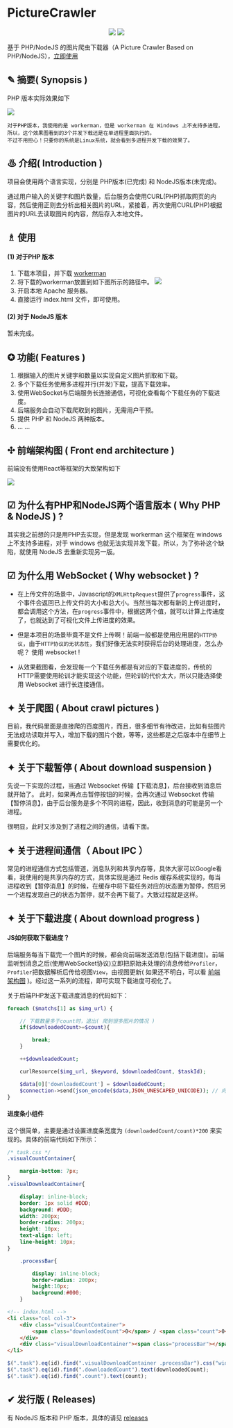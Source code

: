 # PictureCrawler

<p align="center">
<img src="https://img.shields.io/badge/language-PHP/NodeJS-red.svg">
<img src="https://img.shields.io/badge/license-MIT-black.svg">
</p>

基于 PHP/NodeJS 的图片爬虫下载器（A Picture Crawler Based on PHP/NodeJS），[立即使用](#usage)

## ✎ 摘要( Synopsis )

PHP 版本实际效果如下

<img src="https://github.com/Lvsi-China/PictureCrawler/raw/master/extra/images/logo.gif">

```
对于PHP版本，我使用的是 workerman，但是 workerman 在 Windows 上不支持多进程，
所以，这个效果图看到的3个并发下载还是在单进程里面执行的。
不过不用担心！只要你的系统是Linux系统，就会看到多进程并发下载的效果了。
```
## ♨ 介绍( Introduction )

项目会使用两个语言实现，分别是 PHP版本(已完成) 和 NodeJS版本(未完成)。

通过用户输入的关键字和图片数量，后台服务会使用CURL(PHP)抓取网页的内容，然后使用正则去分析出相关图片的URL，紧接着，再次使用CURL(PHP)根据图片的URL去读取图片的内容，然后存入本地文件。

## <span id="usage">♗ 使用</span>

#### (1) 对于PHP 版本

1. 下载本项目，并下载 [workerman](https://www.workerman.net/download)
2. 将下载的workerman放置到如下图所示的路径中。
<img src="https://github.com/Lvsi-China/PictureCrawler/raw/master/extra/images/workerman-location.jpg"><br/>
3. 开启本地 Apache 服务器。
4. 直接运行 index.html 文件，即可使用。

#### (2) 对于 NodeJS 版本

暂未完成。

## ✪ 功能( Features )

1. 根据输入的图片关键字和数量以实现自定义图片抓取和下载。
2. 多个下载任务使用多进程并行(并发)下载，提高下载效率。
3. 使用WebSocket与后端服务长连接通信，可视化查看每个下载任务的下载进度。
4. 后端服务会自动下载爬取到的图片，无需用户干预。
5. 提供 PHP 和 NodeJS 两种版本。
6. ... ...

## ✣ <span id="article-FrontEndArchitecture">前端架构图 ( Front end architecture )</span>

前端没有使用React等框架的大致架构如下

<img src="https://github.com/Lvsi-China/PictureCrawler/raw/master/extra/images/FrontEndArchitecture.png">

## ☑ 为什么有PHP和NodeJS两个语言版本 ( Why PHP & NodeJS ) ?

其实我之前想的只是用PHP去实现，但是发现 workerman 这个框架在 windows 上不支持多进程，对于 windows 也就无法实现并发下载，所以，为了弥补这个缺陷，就使用 NodeJS 去重新实现另一版。

## ☑ 为什么用 WebSocket ( Why websocket ) ?

- 在上传文件的场景中，Javascript的```XMLHttpRequest```提供了```progress```事件，这个事件会返回已上传文件的大小和总大小。当然当每次都有新的上传进度时，都会调用这个方法，在```progress```事件中，根据这两个值，就可以计算上传进度了，也就达到了可视化文件上传进度的效果。

- 但是本项目的场景毕竟不是文件上传啊！前端一般都是使用应用层的```HTTP协议```，由于```HTTP协议的无状态性```，我们好像无法实时获得后台的处理进度，怎么办呢？ 使用 websocket !

- 从效果截图看，会发现每一个下载任务都是有对应的下载进度的，传统的HTTP需要使用轮训才能实现这个功能，但轮训的代价太大，所以只能选择使用 Websocket 进行长连接通信。

## ✦ 关于爬图 ( About crawl pictures )

目前，我代码里面是直接爬的百度图片，而且，很多细节有待改进，比如有些图片无法成功读取并写入，增加下载的图片个数，等等，这些都是之后版本中在细节上需要优化的。

## ✦ 关于下载暂停 ( About download suspension )

先说一下实现的过程，当通过 Websocket 传输【下载消息】，后台接收到消息后就开始了。 此时，如果再点击暂停按钮的时候，会再次通过 Websocket 传输【暂停消息】，由于后台服务是多个不同的进程，因此，收到消息的可能是另一个进程。

很明显，此时又涉及到了进程之间的通信，请看下面。

## ✦ 关于进程间通信（ About IPC ）

常见的进程通信方式包括管道，消息队列和共享内存等，具体大家可以Google看看，我使用的是共享内存的方式，具体实现是通过 Redis 缓存系统实现的，每当进程收到【暂停消息】的时候，在缓存中将下载任务对应的状态置为暂停，然后另一个进程发现自己的状态为暂停，就不会再下载了。大致过程就是这样。

## ✦ 关于下载进度 ( About download progress )

#### JS如何获取下载进度？

后端服务每当下载完一个图片的时候，都会向前端发送消息(包括下载进度)。前端监听到消息之后(使用WebSocket协议)立即把原始未处理的消息传给```Profiler```，```Profiler```把数据解析后传给视图```View```，由视图更新( 如果还不明白，可以看 [前端架构图](#article-FrontEndArchitecture) )。经过这一系列的流程，即可实现下载进度可视化了。

关于后端PHP发送下载进度消息的代码如下：

```php
foreach ($matchs[1] as $img_url) {

	// 下载数量多于count时，退出( 爬到很多图片的情况 )
	if($downloadedCount>=$count){

		break;
	}

	++$downloadedCount;

	curlResource($img_url, $keyword, $downloadedCount, $taskId);

	$data[0]['downloadedCount'] = $downloadedCount;
	$connection->send(json_encode($data,JSON_UNESCAPED_UNICODE)); // 向浏览器发送
}
```

#### 进度条小组件

这个很简单，主要是通过设置进度条宽度为 ```(downloadedCount/count)*200``` 来实现的。具体的前端代码如下所示：

```css
/* task.css */
.visualCountContainer{

	margin-bottom: 7px;
}
.visualDownloadContainer{

	display: inline-block;
	border: 1px solid #DDD;
	background: #DDD;
	width: 200px;
	border-radius: 200px;
	height: 10px;
	text-align: left;
	line-height: 10px;
}

	.processBar{

		display: inline-block;
		border-radius: 200px;
		height:10px;
		background:#000;
	}
```

```html
<!-- index.html -->
<li class="col col-3">
	<div class="visualCountContainer">
		<span class="downloadedCount">0</span> / <span class="count">0</span>
	</div>
	<div class="visualDownloadContainer"><span class="processBar"></span></div>
</li>
```

```javascript
$(".task").eq(id).find(".visualDownloadContainer .processBar").css("width",(downloadedCount/count)*200);
$(".task").eq(id).find(".downloadedCount").text(downloadedCount);
$(".task").eq(id).find(".count").text(count);
```

## ✔ 发行版 ( Releases)
有 NodeJS 版本和 PHP 版本，具体的请见 [releases](https://github.com/Lvsi-China/PictureCrawler/releases)
